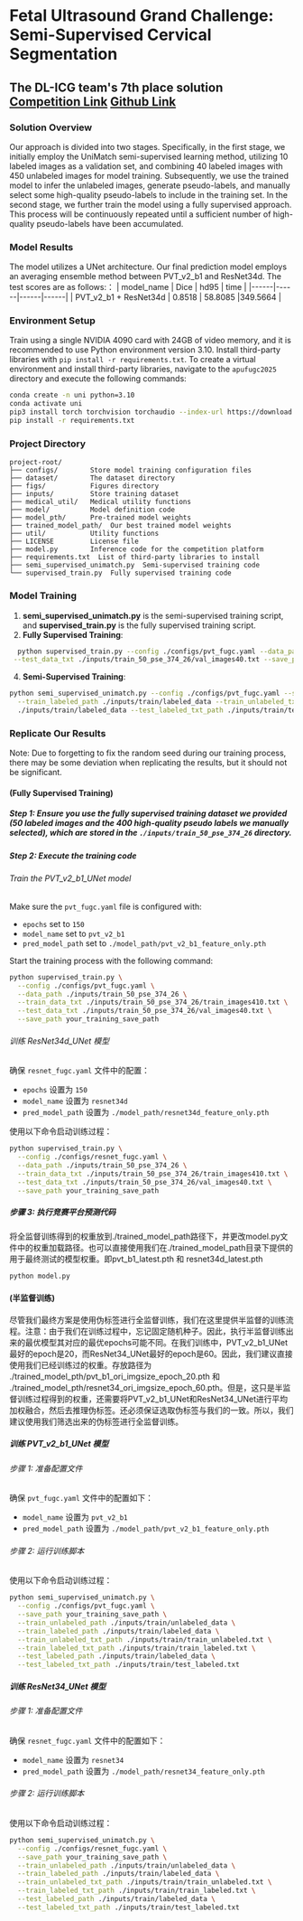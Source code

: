 # Fetal Ultrasound Grand Challenge: Semi-Supervised Cervical Segmentation 

## The DL-ICG team's 7th place solution [Competition Link](https://www.codabench.org/competitions/4781/) [Github Link](https://github.com/maskoffs/Fetal-Ultrasound-Grand-Challenge)

### Solution Overview
Our approach is divided into two stages. Specifically, in the first stage, we initially employ the UniMatch semi-supervised learning method, utilizing 10 labeled images as a validation set, and combining 40 labeled images with 450 unlabeled images for model training. Subsequently, we use the trained model to infer the unlabeled images, generate pseudo-labels, and manually select some high-quality pseudo-labels to include in the training set. In the second stage, we further train the model using a fully supervised approach. This process will be continuously repeated until a sufficient number of high-quality pseudo-labels have been accumulated.

### Model Results
The model utilizes a UNet architecture. Our final prediction model employs an averaging ensemble method between PVT_v2_b1 and ResNet34d. The test scores are as follows:：
| model_name  |  Dice  | hd95  | time  |
|------|------|------|------|
| PVT_v2_b1 + ResNet34d | 0.8518 | 58.8085  |349.5664 |

### Environment Setup
Train using a single NVIDIA 4090 card with 24GB of video memory, and it is recommended to use Python environment version 3.10. Install third-party libraries with `pip install -r requirements.txt`.
To create a virtual environment and install third-party libraries, navigate to the `apufugc2025` directory and execute the following commands:
 ```bash
conda create -n uni python=3.10
conda activate uni
pip3 install torch torchvision torchaudio --index-url https://download.pytorch.org/whl/cu118  
pip install -r requirements.txt
```
### Project Directory
```
project-root/
├── configs/        Store model training configuration files
├── dataset/        The dataset directory
├── figs/           Figures directory
├── inputs/         Store training dataset
├── medical_util/   Medical utility functions
├── model/          Model definition code
├── model_pth/      Pre-trained model weights
├── trained_model_path/  Our best trained model weights
├── util/           Utility functions
├── LICENSE         License file
├── model.py        Inference code for the competition platform
├── requirements.txt  List of third-party libraries to install
├── semi_supervised_unimatch.py  Semi-supervised training code
└── supervised_train.py  Fully supervised training code
```
### Model Training
1. **semi_supervised_unimatch.py** is the semi-supervised training script, and **supervised_train.py** is the fully supervised training script.
2. **Fully Supervised Training**:
 ```bash
   python supervised_train.py --config ./configs/pvt_fugc.yaml --data_path ./inputs/train_50_pse_374_26 --train_data_txt ./inputs/train_50_pse_374_26/train_images410.txt \
  --test_data_txt ./inputs/train_50_pse_374_26/val_images40.txt --save_path your training save path
```

4. **Semi-Supervised Training**:
 ```bash
python semi_supervised_unimatch.py --config ./configs/pvt_fugc.yaml --save_path your training save path --train_unlabeled_path ./inputs/train/unlabeled_data \
   --train_labeled_path ./inputs/train/labeled_data --train_unlabeled_txt_path ./inputs/train/train_unlabeled.txt --train_labeled_txt_path ./inputs/train/train_labeled.txt --test_labeled_path \
   ./inputs/train/labeled_data --test_labeled_txt_path ./inputs/train/test_labeled.txt
```

### Replicate Our Results
Note: Due to forgetting to fix the random seed during our training process, there may be some deviation when replicating the results, but it should not be significant.
#### (Fully Supervised Training)
##### Step 1: Ensure you use the fully supervised training dataset we provided (50 labeled images and the 400 high-quality pseudo labels we manually selected), which are stored in the `./inputs/train_50_pse_374_26` directory.
##### Step 2: Execute the training code
###### Train the PVT_v2_b1_UNet model

Make sure the `pvt_fugc.yaml` file is configured with:
- `epochs` set to `150`
- `model_name` set to `pvt_v2_b1`
- `pred_model_path` set to `./model_path/pvt_v2_b1_feature_only.pth`

Start the training process with the following command:

```bash
python supervised_train.py \
  --config ./configs/pvt_fugc.yaml \
  --data_path ./inputs/train_50_pse_374_26 \
  --train_data_txt ./inputs/train_50_pse_374_26/train_images410.txt \
  --test_data_txt ./inputs/train_50_pse_374_26/val_images40.txt \
  --save_path your_training_save_path
```
###### 训练 ResNet34d_UNet 模型

确保 `resnet_fugc.yaml` 文件中的配置：
- `epochs` 设置为 `150`
- `model_name` 设置为 `resnet34d`
- `pred_model_path` 设置为 `./model_path/resnet34d_feature_only.pth`
  
使用以下命令启动训练过程：
```bash
python supervised_train.py \
  --config ./configs/resnet_fugc.yaml \
  --data_path ./inputs/train_50_pse_374_26 \
  --train_data_txt ./inputs/train_50_pse_374_26/train_images410.txt \
  --test_data_txt ./inputs/train_50_pse_374_26/val_images40.txt \
  --save_path your_training_save_path
```

##### 步骤 3: 执行竞赛平台预测代码
将全监督训练得到的权重放到./trained_model_path路径下，并更改model.py文件中的权重加载路径。也可以直接使用我们在./trained_model_path目录下提供的用于最终测试的模型权重。即pvt_b1_latest.pth 和 resnet34d_latest.pth
```bash
python model.py 
```

#### (半监督训练)
尽管我们最终方案是使用伪标签进行全监督训练，我们在这里提供半监督的训练流程。注意：由于我们在训练过程中，忘记固定随机种子。因此，执行半监督训练出来的最优模型其对应的最优epochs可能不同。在我们训练中，PVT_v2_b1_UNet最好的epoch是20，而ResNet34_UNet最好的epoch是60。因此，我们建议直接使用我们已经训练过的权重。存放路径为 ./trained_model_pth/pvt_b1_ori_imgsize_epoch_20.pth 和 ./trained_model_pth/resnet34_ori_imgsize_epoch_60.pth。但是，这只是半监督训练过程得到的权重，还需要将PVT_v2_b1_UNet和ResNet34_UNet进行平均加权融合，然后去推理伪标签。还必须保证选取伪标签与我们的一致。所以，我们建议使用我们筛选出来的伪标签进行全监督训练。
##### 训练 PVT_v2_b1_UNet 模型

###### 步骤 1: 准备配置文件
确保 `pvt_fugc.yaml` 文件中的配置如下：
- `model_name` 设置为 `pvt_v2_b1`
- `pred_model_path` 设置为 `./model_path/pvt_v2_b1_feature_only.pth`

###### 步骤 2: 运行训练脚本
使用以下命令启动训练过程：
```bash
python semi_supervised_unimatch.py \
  --config ./configs/pvt_fugc.yaml \
  --save_path your_training_save_path \
  --train_unlabeled_path ./inputs/train/unlabeled_data \
  --train_labeled_path ./inputs/train/labeled_data \
  --train_unlabeled_txt_path ./inputs/train/train_unlabeled.txt \
  --train_labeled_txt_path ./inputs/train/train_labeled.txt \
  --test_labeled_path ./inputs/train/labeled_data \
  --test_labeled_txt_path ./inputs/train/test_labeled.txt
```


##### 训练 ResNet34_UNet 模型

###### 步骤 1: 准备配置文件
确保 `resnet_fugc.yaml` 文件中的配置如下：
- `model_name` 设置为 `resnet34`
- `pred_model_path` 设置为 `./model_path/resnet34_feature_only.pth`

###### 步骤 2: 运行训练脚本
使用以下命令启动训练过程：
```bash
python semi_supervised_unimatch.py \
  --config ./configs/resnet_fugc.yaml \
  --save_path your_training_save_path \
  --train_unlabeled_path ./inputs/train/unlabeled_data \
  --train_labeled_path ./inputs/train/labeled_data \
  --train_unlabeled_txt_path ./inputs/train/train_unlabeled.txt \
  --train_labeled_txt_path ./inputs/train/train_labeled.txt \
  --test_labeled_path ./inputs/train/labeled_data \
  --test_labeled_txt_path ./inputs/train/test_labeled.txt
```

